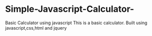 # Simple-Javascript-Calculator-
Basic Calculator using javascript
This is a basic calculator. Built using javascript,css,html and jquery
